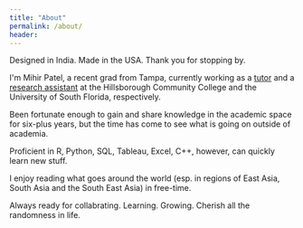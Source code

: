 ```yaml
---
title: "About"
permalink: /about/
header:
---
```

Designed in India. Made in the USA. Thank you for stopping by.

I'm Mihir Patel, a recent grad from Tampa, currently working as a [tutor](https://www.hccfl.edu/support-services/academic-success-centers) and a [research assistant](https://scholar.google.com/citations?user=eVzJHmkAAAAJ&hl=en) at the Hillsborough Community College and the University of South Florida, respectively. 

Been fortunate enough to gain and share knowledge in the academic space for six-plus years, but the time has come to see what is going on outside of academia.

Proficient in R, Python, SQL, Tableau, Excel, C++, however, can quickly learn new stuff.

I enjoy reading what goes around the world (esp. in regions of East Asia, South Asia and the South East Asia) in free-time. 

Always ready for collabrating. Learning. Growing. 
Cherish all the randomness in life.
